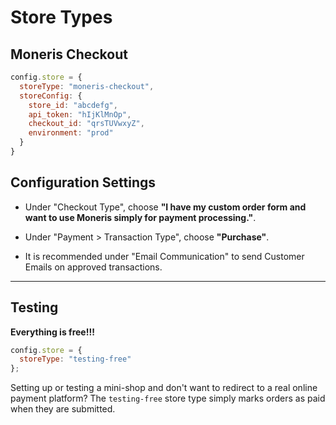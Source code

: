 # Store Types

## Moneris Checkout

```javascript
config.store = {
  storeType: "moneris-checkout",
  storeConfig: {
    store_id: "abcdefg",
    api_token: "hIjKlMnOp",
    checkout_id: "qrsTUVwxyZ",
    environment: "prod"
  }
}
```

## Configuration Settings

-   Under "Checkout Type", choose **"I have my custom order form and want to use Moneris simply for payment processing."**.

-   Under "Payment > Transaction Type", choose **"Purchase"**.

-   It is recommended under "Email Communication" to send Customer Emails on approved transactions.

* * *

## Testing

**Everything is free!!!**

```javascript
config.store = {
  storeType: "testing-free"
};
```

Setting up or testing a mini-shop and don't want to redirect to a real online payment platform?
The `testing-free` store type simply marks orders as paid when they are submitted.
